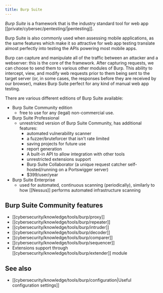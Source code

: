 ```yaml
---
title: Burp Suite
---
```


_Burp Suite_ is a framework that is the industry standard tool for web app [[private/cybersec/pentesting/|pentesting]].

Burp Suite is also commonly used when assessing mobile applications, as the same features which make it so attractive for web app testing translate almost perfectly into testing the APIs powering most mobile apps.

Burp can capture and manipulate all of the traffic between an attacker and a webserver: this is the core of the framework. After capturing requests, we can choose to send them to various other modules of Burp. This ability to intercept, view, and modify web requests prior to them being sent to the target server (or, in some cases, the responses before they are received by our browser), makes Burp Suite perfect for any kind of manual web app testing.

There are various different editions of Burp Suite available:

- Burp Suite Community edition
  - free to use for any (legal) non-commercial use.
- Burp Suite Professional
  - unrestricted version of Burp Suite Community, has additional features:
    - automated vulnerability scanner
    - a fuzzer/bruteforcer that isn't rate limited
    - saving projects for future use
    - report generation
    - A built-in API to allow integration with other tools
    - unrestricted extensions support
    - Burp Suite Collaborator (a unique request catcher self-hosted/running on a Portswigger server)
    - $399/user/year
- Burp Suite Enterprise
  - used for automated, continuous scanning (periodically), similarly to how [[Nessus]] performs automated infrastructure scanning

## Burp Suite Community features

- [[cybersecurity/knowledge/tools/burp/proxy]]
- [[cybersecurity/knowledge/tools/burp/repeater]]
- [[cybersecurity/knowledge/tools/burp/intruder]]
- [[cybersecurity/knowledge/tools/burp/decoder]]
- [[cybersecurity/knowledge/tools/burp/comparer]]
- [[cybersecurity/knowledge/tools/burp/sequencer]]
- Extensions support through [[cybersecurity/knowledge/tools/burp/extender]] module

## See also

- [[cybersecurity/knowledge/tools/burp/configuration|Useful configuration settings]]
